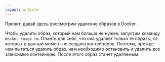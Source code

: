 ```yaml
---
layout: article
---
```

Привет, давай здесь рассмотрим удаление образов в Docker.

Чтобы удалить образ, который нам больше не нужен, запустим команду `docker image rm`. Отметь для себя, что она удаляет только те образы, от которых в данный момент не создано контейнеров. Поэтому, прежде чем пытаться удалить образ, нам необходимо остановить и удалить все зависимые контейнеры. После этого образ станет удаляемым.

